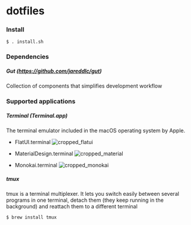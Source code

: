 # dotfiles


### Install

```
$ . install.sh
```

### Dependencies

##### Gut (https://github.com/jareddlc/gut)
Collection of components that simplifies development workflow

### Supported applications

##### Terminal (Terminal.app)
The terminal emulator included in the macOS operating system by Apple.

* FlatUI.terminal
![cropped_flatui](https://user-images.githubusercontent.com/1082238/30625931-5cd3b964-9d7b-11e7-81d6-85ae7f8056ad.png)

* MaterialDesign.terminal
![cropped_material](https://user-images.githubusercontent.com/1082238/30625947-70d3bd60-9d7b-11e7-9a5c-376376294b7a.png)

* Monokai.terminal
![cropped_monokai](https://user-images.githubusercontent.com/1082238/30625953-7967a96e-9d7b-11e7-854e-9006c0121cc4.png)

##### tmux
tmux is a terminal multiplexer. It lets you switch easily between several programs in one terminal, detach them (they keep running in the background) and reattach them to a different terminal

```
$ brew install tmux
```

